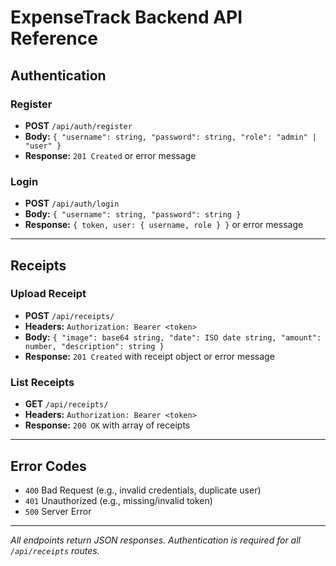 # ExpenseTrack Backend API Reference

## Authentication

### Register
- **POST** `/api/auth/register`
- **Body:** `{ "username": string, "password": string, "role": "admin" | "user" }`
- **Response:** `201 Created` or error message

### Login
- **POST** `/api/auth/login`
- **Body:** `{ "username": string, "password": string }`
- **Response:** `{ token, user: { username, role } }` or error message

---

## Receipts

### Upload Receipt
- **POST** `/api/receipts/`
- **Headers:** `Authorization: Bearer <token>`
- **Body:** `{ "image": base64 string, "date": ISO date string, "amount": number, "description": string }`
- **Response:** `201 Created` with receipt object or error message

### List Receipts
- **GET** `/api/receipts/`
- **Headers:** `Authorization: Bearer <token>`
- **Response:** `200 OK` with array of receipts

---

## Error Codes
- `400` Bad Request (e.g., invalid credentials, duplicate user)
- `401` Unauthorized (e.g., missing/invalid token)
- `500` Server Error

---

*All endpoints return JSON responses. Authentication is required for all `/api/receipts` routes.* 